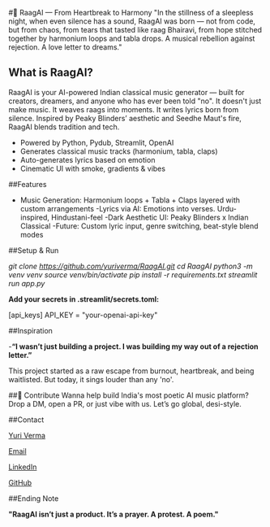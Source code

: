 #🎵 RaagAI — From Heartbreak to Harmony
"In the stillness of a sleepless night, when even silence has a sound, RaagAI was born — not from code, but from chaos, from tears that tasted like raag Bhairavi, from hope stitched together by harmonium loops and tabla drops. A musical rebellion against rejection. A love letter to dreams."

## What is RaagAI?
RaagAI is your AI-powered Indian classical music generator — built for creators, dreamers, and anyone who has ever been told "no".
It doesn't just make music. It weaves raags into moments. It writes lyrics born from silence.
Inspired by Peaky Blinders’ aesthetic and Seedhe Maut's fire, RaagAI blends tradition and tech.

- Powered by Python, Pydub, Streamlit, OpenAI
- Generates classical music tracks (harmonium, tabla, claps)
- Auto-generates lyrics based on emotion
- Cinematic UI with smoke, gradients & vibes

##Features

- Music Generation: Harmonium loops + Tabla + Claps layered with custom arrangements
-Lyrics via AI: Emotions into verses. Urdu-inspired, Hindustani-feel
-Dark Aesthetic UI: Peaky Blinders x Indian Classical
-Future: Custom lyric input, genre switching, beat-style blend modes

##Setup & Run

*git clone https://github.com/yuriverma/RaagAI.git*
*cd RaagAI*
*python3 -m venv venv*
*source venv/bin/activate*
*pip install -r requirements.txt*
*streamlit run app.py*

**Add your secrets in .streamlit/secrets.toml:**

[api_keys]
API_KEY = "your-openai-api-key"

##Inspiration

-**“I wasn’t just building a project. I was building my way out of a rejection letter.”**

This project started as a raw escape from burnout, heartbreak, and being waitlisted. But today, it sings louder than any 'no'.

##🤝 Contribute
Wanna help build India's most poetic AI music platform?
Drop a DM, open a PR, or just vibe with us. Let’s go global, desi-style.


##Contact

 [Yuri Verma](https://yuriverma.github.io/)

 [Email](yuriverma2006@gmail.com)

 [LinkedIn](https://www.linkedin.com/in/yuri-verma/)

 [GitHub](https://github.com/yuriverma)


##Ending Note

**"RaagAI isn’t just a product. It’s a prayer. A protest. A poem."**
